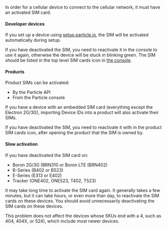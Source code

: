 In order for a cellular device to connect to the cellular network, it must have an activated SIM card.

#### Developer devices

If you set up a device using [setup.particle.io](https://setup.particle.io/), the SIM will be activated automatically during setup.

If you have deactivated the SIM, you need to reactivate it in the console to use it again, otherwise the device will be stuck in blinking green. The SIM should be listed in the top level SIM cards icon in [the console](https://console.particle.io/).

#### Products

Product SIMs can be activated:

- By the Particle API
- From the Particle console

If you have a device with an embedded SIM card (everything except the Electron 2G/3G), importing Device IDs into a product will also activate their SIMs.

If you have deactivated the SIM, you need to reactivate it with in the product SIM cards icon, after opening the product that the SIM is owned by.

#### Slow activation

If you have deactivated the SIM card on:

- Boron 2G/3G (BRN310 or Boron LTE (BRN402)
- B-Series (B402 or B523)
- E-Series (E313 or E402)
- Tracker (ONE402, ONE523, T402, T523)

It may take long time to activate the SIM card again. It generally takes a few minutes, but it can take hours, or even more than day, to reactivate the SIM cards on these devices. You should avoid unnecessarily deactivating the SIM cards on these devices.

This problem does not affect the devices whose SKUs end with a 4, such as 404, 404X, or 524), which include most newer devices.
